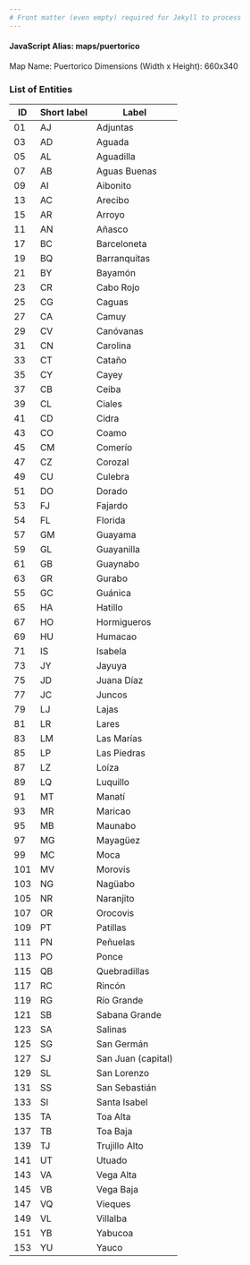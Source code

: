 ```yaml
---
# Front matter (even empty) required for Jekyll to process
---
```


#### JavaScript Alias: maps/puertorico

Map Name: Puertorico
Dimensions (Width x Height): 660x340





### List of Entities

ID | Short label | Label
---|---|---|
01|AJ|Adjuntas
03|AD|Aguada
05|AL|Aguadilla
07|AB|Aguas Buenas
09|AI|Aibonito
13|AC|Arecibo
15|AR|Arroyo
11|AN|Añasco
17|BC|Barceloneta
19|BQ|Barranquitas
21|BY|Bayamón
23|CR|Cabo Rojo
25|CG|Caguas
27|CA|Camuy
29|CV|Canóvanas
31|CN|Carolina
33|CT|Cataño
35|CY|Cayey
37|CB|Ceiba
39|CL|Ciales
41|CD|Cidra
43|CO|Coamo
45|CM|Comerío
47|CZ|Corozal
49|CU|Culebra
51|DO|Dorado
53|FJ|Fajardo
54|FL|Florida
57|GM|Guayama
59|GL|Guayanilla
61|GB|Guaynabo
63|GR|Gurabo
55|GC|Guánica
65|HA|Hatillo
67|HO|Hormigueros
69|HU|Humacao
71|IS|Isabela
73|JY|Jayuya
75|JD|Juana Díaz
77|JC|Juncos
79|LJ|Lajas
81|LR|Lares
83|LM|Las Marías
85|LP|Las Piedras
87|LZ|Loíza
89|LQ|Luquillo
91|MT|Manatí
93|MR|Maricao
95|MB|Maunabo
97|MG|Mayagüez
99|MC|Moca
101|MV|Morovis
103|NG|Nagüabo
105|NR|Naranjito
107|OR|Orocovis
109|PT|Patillas
111|PN|Peñuelas
113|PO|Ponce
115|QB|Quebradillas
117|RC|Rincón
119|RG|Río Grande
121|SB|Sabana Grande
123|SA|Salinas
125|SG|San Germán
127|SJ|San Juan (capital)
129|SL|San Lorenzo
131|SS|San Sebastián
133|SI|Santa Isabel
135|TA|Toa Alta
137|TB|Toa Baja
139|TJ|Trujillo Alto
141|UT|Utuado
143|VA|Vega Alta
145|VB|Vega Baja
147|VQ|Vieques
149|VL|Villalba
151|YB|Yabucoa
153|YU|Yauco

